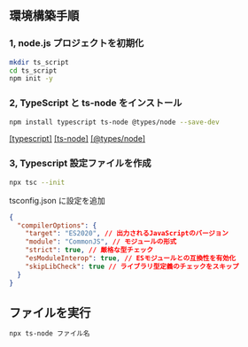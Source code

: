 ## 環境構築手順

### 1, node.js プロジェクトを初期化

```bash
mkdir ts_script
cd ts_script
npm init -y
```

### 2, TypeScript と ts-node をインストール

```bash
npm install typescript ts-node @types/node --save-dev
```

[\[typescript\]](https://www.npmjs.com/package/typescript)
[\[ts-node\]](https://www.npmjs.com/package/ts-node)
[\[@types/node\]](https://www.npmjs.com/package/@types/node)

### 3, Typescript 設定ファイルを作成

```bash
npx tsc --init
```

tsconfig.json に設定を追加

```json
{
  "compilerOptions": {
    "target": "ES2020", // 出力されるJavaScriptのバージョン
    "module": "CommonJS", // モジュールの形式
    "strict": true, // 厳格な型チェック
    "esModuleInterop": true, // ESモジュールとの互換性を有効化
    "skipLibCheck": true // ライブラリ型定義のチェックをスキップ
  }
}
```

## ファイルを実行

```bash
npx ts-node ファイル名
```
